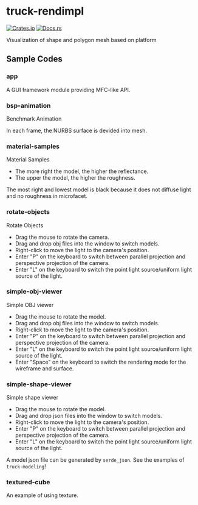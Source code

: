 # truck-rendimpl

[![Crates.io](https://img.shields.io/crates/v/truck-rendimpl.svg)](https://crates.io/crates/truck-rendimpl) [![Docs.rs](https://docs.rs/truck-rendimpl/badge.svg)](https://docs.rs/truck-rendimpl)

Visualization of shape and polygon mesh based on platform

## Sample Codes

### app

A GUI framework module providing MFC-like API.

### bsp-animation

Benchmark Animation

In each frame, the NURBS surface is devided into mesh.

### material-samples

Material Samples

- The more right the model, the higher the reflectance.
- The upper the model, the higher the roughness.

The most right and lowest model is black because it does not diffuse light
and no roughness in microfacet.

### rotate-objects

Rotate Objects

- Drag the mouse to rotate the camera.
- Drag and drop obj files into the window to switch models.
- Right-click to move the light to the camera's position.
- Enter "P" on the keyboard to switch between parallel projection and perspective projection of the camera.
- Enter "L" on the keyboard to switch the point light source/uniform light source of the light.

### simple-obj-viewer

Simple OBJ viewer

- Drag the mouse to rotate the model.
- Drag and drop obj files into the window to switch models.
- Right-click to move the light to the camera's position.
- Enter "P" on the keyboard to switch between parallel projection and perspective projection of the camera.
- Enter "L" on the keyboard to switch the point light source/uniform light source of the light.
- Enter "Space" on the keyboard to switch the rendering mode for the wireframe and surface.

### simple-shape-viewer

Simple shape viewer

- Drag the mouse to rotate the model.
- Drag and drop json files into the window to switch models.
- Right-click to move the light to the camera's position.
- Enter "P" on the keyboard to switch between parallel projection and perspective projection of the camera.
- Enter "L" on the keyboard to switch the point light source/uniform light source of the light.

A model json file can be generated by `serde_json`. See the examples of `truck-modeling`!

### textured-cube

An example of using texture.
